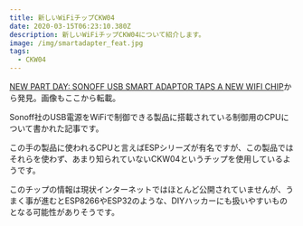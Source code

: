 ```yaml
---
title: 新しいWiFiチップCKW04
date: 2020-03-15T06:23:10.380Z
description: 新しいWiFiチップCKW04について紹介します。
image: /img/smartadapter_feat.jpg
tags:
  - CKW04
---
```

[NEW PART DAY: SONOFF USB SMART ADAPTOR TAPS A NEW WIFI CHIP](https://hackaday.com/2019/12/26/new-part-day-sonoff-usb-smart-adaptor-taps-a-new-wifi-chip/)から発見。画像もここから転載。

Sonoff社のUSB電源をWiFiで制御できる製品に搭載されている制御用のCPUについて書かれた記事です。

この手の製品に使われるCPUと言えばESPシリーズが有名ですが、この製品ではそれらを使わず、あまり知られていないCKW04というチップを使用しているようです。

このチップの情報は現状インターネットではほとんど公開されていませんが、うまく事が進むとESP8266やESP32のような、DIYハッカーにも扱いやすいものとなる可能性がありそうです。
